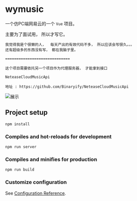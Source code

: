 # wymusic

一个仿PC端网易云的一个 `Vue` 项目。

主要为了面试用， 所以才写它。

```
我觉得我是个很懒的人，  每天产出的有效代码不多， 所以应该会写很久。。。
还有超级多的东西没有写， 都在我脑子里。 

=============================

这个项目需要依托另一个项目作为代理服务器， 才能拿到接口

NeteaseCloudMusicApi

地址 : https://github.com/Binaryify/NeteaseCloudMusicApi

```

![展示](https://s1.ax1x.com/2020/07/17/Uyqd1S.md.png)

## Project setup
```
npm install
```

### Compiles and hot-reloads for development
```
npm run server
```

### Compiles and minifies for production
```
npm run build
```

### Customize configuration
See [Configuration Reference](https://cli.vuejs.org/config/).

